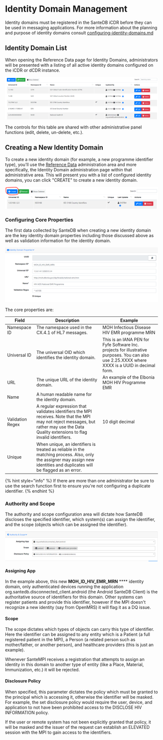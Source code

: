 # Identity Domain Management

Identity domains must be registered in the SanteDB iCDR before they can be used in messaging applications. For more information about the planning and purpose of identity domains consult [configuring-identity-domains.md](../../../../installation/installation-1/planning-and-preparation-work/develop-an-information-architecture/configuring-identity-domains.md "mention")

## Identity Domain List

When opening the Reference Data page for Identity Domains, administrators will be presented with a listing of all active identity domains configured on the iCDR or dCDR instance.

![](<../../../../.gitbook/assets/image (444) (1) (1) (1).png>)

The controls for this table are shared with other administrative panel functions (edit, delete, un-delete, etc.).

## Creating a New Identity Domain

To create a new identity domain (for example, a new programme identifier type), you'll use the [Reference Data](broken-reference) administration area and more specifically, the Identity Domain administration page within that administrative area. This will present you with a list of configured identity domains, you can click "CREATE" to create a new identity domain.

![](<../../../../.gitbook/assets/image (37).png>)

### Configuring Core Properties

The first data collected by SanteDB when creating a new identity domain are the key identity domain properties including those discussed above as well as validation information for the identity domain.

![](<../../../../.gitbook/assets/image (21) (1).png>)

The core properties are:

| Field            | Description                                                                                                                                                                               | Example                                                                                                                                         |
| ---------------- | ----------------------------------------------------------------------------------------------------------------------------------------------------------------------------------------- | ----------------------------------------------------------------------------------------------------------------------------------------------- |
| Namespace ID     | The namespace used in the CX.4.1 of HL7 messages.                                                                                                                                         | MOH Infectious Disease HIV EMR programme MRN                                                                                                    |
| Universal ID     | The universal OID which identifies the identity domain.                                                                                                                                   | This is an IANA PEN for Fyfe Software Inc. projects for illustrative purposes. You can also use 2.25.XXXX where XXXX is a UUID in decimal form. |
| URL              | The unique URL of the identity domain.                                                                                                                                                    | An example of the Elbonia MOH HIV Programme EMR                                                                                                 |
| Name             | A human readable name for the identity domain.                                                                                                                                            |                                                                                                                                                 |
| Validation Regex | A regular expression that validates identifiers the MPI receives. Note that the MPI may not reject messages, but rather may use the Data Quality extensions to flag invalid identifiers.  | 10 digit decimal                                                                                                                                |
| Unique           | When unique, an identifiers is treated as reliable in the matching process. Also, only the assigner may assign new identities and duplicates will be flagged as an error.                 |                                                                                                                                                 |

{% hint style="info" %}
If there are more than one administrator be sure to use the search function first to ensure you're not configuring a duplicate identifier.
{% endhint %}

### Authority and Scope

The authority and scope configuration area will dictate how SanteDB discloses the specified identifier, which system(s) can assign the identifier, and the scope (objects which can be assigned the identifier).

![](<../../../../.gitbook/assets/image (116).png>)

#### Assigning App

In the example above, this new **MOH\_ID\_HIV\_EMR\_MRN** **** identity domain, only authenticated devices running the application org.santedb.disconnected\_client.android (the Android SanteDB Client) is the authoritative source of identifiers for this domain. Other systems can register patients and provide this identifier, however if the MPI doesn't recognize a new identity (say from OpenMRS) it will flag it as a DQ issue.

#### Scope

The scope dictates which types of objects can carry this type of identifier. Here the identifier can be assigned to any entity which is a Patient (a full registered patient in the MPI), a Person (a related person such as mother/father, or another person), and healthcare providers (this is just an example).

Whenever SanteMPI receives a registration that attempts to assign an identity in this domain to another type of entity (like a Place, Material, Immunization, etc.) it will be rejected.

#### Disclosure Policy

When specified, this parameter dictates the policy which must be granted to the principal which is accessing it, otherwise the identifier will be masked. For example, the set disclosure policy would require the user, device, and application to not have been prohibited access to the DISCLOSE HIV INFORMATION policy.&#x20;

If the user or remote system has not been explicitly granted that policy, it will be masked and the issuer of the request can establish an ELEVATED session with the MPI to gain access to the identifiers.
